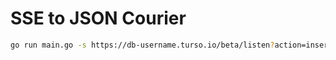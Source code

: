 # SSE to JSON Courier

```bash
go run main.go -s https://db-username.turso.io/beta/listen?action=insert -t http://localhost:3000 -a your-auth-token
```
